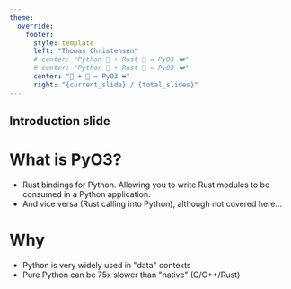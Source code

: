 ```yaml
---
theme:
  override:
    footer:
      style: template
      left: "Thomas Christensen"
      # center: "Python 🐍 + Rust 🦀 = PyO3 ❤️"
      # center: "Python  + Rust  = PyO3 ❤️"
      center: " +  = PyO3 ❤️"
      right: "{current_slide} / {total_slides}"
---
```


Introduction slide
---

# What is PyO3?

- Rust bindings for Python. Allowing you to write Rust modules to be consumed in a Python application.
- And vice versa (Rust calling into Python), although not covered here...


# Why

- Python is very widely used in "data" contexts
- Pure Python can be 75x slower than "native" (C/C++/Rust)


